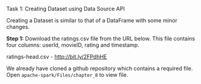 Task 1: Creating Dataset using Data Source API

Creating a Dataset is similar to that of a DataFrame with some minor changes.

**Step 1:** Download the ratings.csv file from the URL below. This file contains four columns: userId, movieID, rating and timestamp.

ratings-head.csv - http://bit.ly/2FPdhHE

We already have cloned a github repository which contains a required file. Open `apache-spark/Files/chapter_8` to view file.
